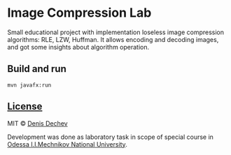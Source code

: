 # Image Compression Lab
Small educational project with implementation loseless image compression algorithms: RLE, LZW, Huffman. 
It allows encoding and decoding images, and got some insights about algorithm operation. 

## Build and run

`mvn javafx:run`

## [License](LICENSE)
MIT © [Denis Dechev](https://github.com/dendec)

Development was done as laboratory task in scope of special course in [Odessa I.I.Mechnikov National University](http://onu.edu.ua/en/).